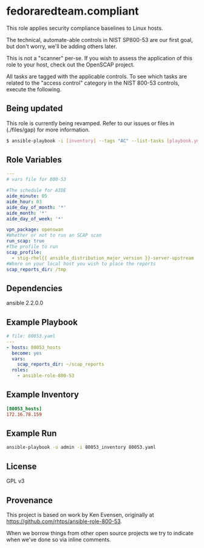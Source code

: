 fedoraredteam.compliant
=======================

This role applies security compliance baselines to Linux hosts.

The technical, automate-able controls in NIST SP800-53 are our first goal, but don't worry, we'll be adding others later.

This is not a "scanner" per-se.  If you wish to assess the application of this role to your host, check out the OpenSCAP project.

All tasks are tagged with the applicable controls.  To see which tasks are related to the "access control" category in the NIST 800-53 controls, execute the following.

Being updated
-------------

This role is currently being revamped. Refer to our issues or files in (./files/gap) for more information.

```bash
$ ansible-playbook -i [inventory] --tags "AC" --list-tasks [playbook.yml]
```

Role Variables
--------------

```yaml
---
# vars file for 800-53

#The schedule for AIDE
aide_minute: 05
aide_hour: 03
aide_day_of_month: '*'
aide_month: '*'
aide_day_of_week: '*'

vpn_package: openswan
#Whether or not to run an SCAP scan
run_scap: true
#The profile to run
scap_profile:
  - stig-rhel{{ ansible_distribution_major_version }}-server-upstream
#Where on your local host you wish to place the reports
scap_reports_dir: /tmp
```

Dependencies
------------

ansible 2.2.0.0

Example Playbook
----------------

```yaml
# file: 80053.yaml
---
- hosts: 80053_hosts
  become: yes
  vars:
    scap_reports_dir: ~/scap_reports
  roles:
    - ansible-role-800-53
```

Example Inventory
-----------------

```ini
[80053_hosts]
172.16.78.159
```

Example Run
-----------

```bash
ansible-playbook -u admin -i 80053_inventory 80053.yaml
```

License
-------

GPL v3


Provenance
------------------

This project is based on work by Ken Evensen, originally at https://github.com/rhtps/ansible-role-800-53.

When we borrow things from other open source projects we try to indicate when we've done so via inline comments. 

